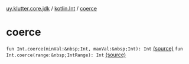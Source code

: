 [uy.klutter.core.jdk](../index.md) / [kotlin.Int](index.md) / [coerce](.)


# coerce

`fun Int.coerce(minVal:&nbsp;Int, maxVal:&nbsp;Int): Int` [(source)](https://github.com/kohesive/klutter/blob/master/core-jdk6/src/main/kotlin/uy/klutter/core/jdk/Numbers.kt#L8)
`fun Int.coerce(range:&nbsp;IntRange): Int` [(source)](https://github.com/kohesive/klutter/blob/master/core-jdk6/src/main/kotlin/uy/klutter/core/jdk/Numbers.kt#L9)



